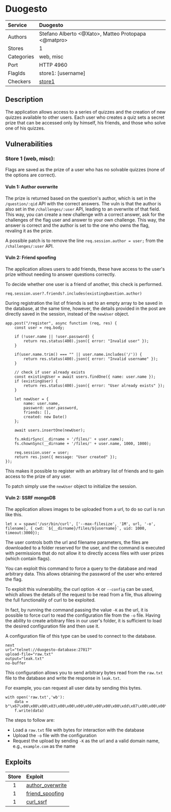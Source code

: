 # Duogesto

| Service     | Duogesto                                                                                                    |
| :---------- | :---------------------------------------------------------------------------------------------------------- |
| Authors     | Stefano Alberto <@Xato>, Matteo Protopapa <@matpro>                                                         |
| Stores      | 1                                                                                                           |
| Categories  | web, misc                                                                                                   |
| Port        | HTTP 4960                                                                                                   |
| FlagIds     | store1: [username]                                                                                       |
| Checkers    | [store1](/checkers/duogesto/checker.py)                                                                     |

## Description

The application allows access to a series of quizzes and the creation of new quizzes available to other users.
Each user who creates a quiz sets a secret prize that can be accessed only by himself, his friends, and those who solve one of his quizzes.

## Vulnerabilities

### Store 1 (web, misc):
Flags are saved as the prize of a user who has no solvable quizzes (none of the options are correct).

#### Vuln 1: Author overwrite
The prize is returned based on the question's author, which is set in the `/question/:qid` API with the correct answers. The vuln is that the author is also set in the `/challenges/:user` API, leading to an overwrite of that field. This way, you can create a new challenge with a correct answer, ask for the challenges of the flag user and answer to your own challenge. This way, the answer is correct and the author is set to the one who owns the flag, revaling it as the prize.

A possible patch is to remove the line `req.session.author = user;` from the `/challenges/:user` API.

#### Vuln 2: Friend spoofing

The application allows users to add friends, these have access to the user's prize without needing to answer questions correctly.

To decide whether one user is a friend of another, this check is performed.

```
req.session.user?.friends?.includes(existingQuestion.author)
```

During registration the list of friends is set to an empty array to be saved in the database, at the same time, however, the details provided in the post are directly saved in the session, instead of the `newUser` object.

```
app.post("/register", async function (req, res) {
    const user = req.body;

    if (!user.name || !user.password) {
        return res.status(400).json({ error: "Invalid user" });
    }
    
    if(user.name.trim() === "" || user.name.includes('/')) {
        return res.status(400).json({ error: "Invalid username" });
    }

    // check if user already exists
    const existingUser = await users.findOne({ name: user.name });
    if (existingUser) {
        return res.status(400).json({ error: "User already exists" });
    }

    let newUser = {
        name: user.name,
        password: user.password,
        friends: [],
        created: new Date()
    };

    await users.insertOne(newUser);

    fs.mkdirSync(__dirname + '/files/' + user.name);
    fs.chownSync(__dirname + '/files/' + user.name, 1000, 1000);

    req.session.user = user;
    return res.json({ message: "User created" });
});
```

This makes it possible to register with an arbitrary list of friends and to gain access to the prize of any user.

To patch simply use the `newUser` object to initialize the session.

#### Vuln 2: SSRF mongoDB

The application allows images to be uploaded from a url, to do so curl is run like this.

```
let x = spawn('/usr/bin/curl', ['--max-filesize', '1M', url, '-o', filename], { cwd: `${__dirname}/files/${username}`, uid: 1000, timeout:3000});
```

The user controls both the url and filename parameters, the files are downloaded to a folder reserved for the user, and the command is executed with permissions that do not allow it to directly access files with user prizes (which contain flags).

You can exploit this command to force a query to the database and read arbitrary data. This allows obtaining the password of the user who entered the flag.

To exploit this vulnerability, the curl option `-K` or `--config` can be used, which allows the details of the request to be read from a file, thus allowing the full functionality of curl to be exploited.

In fact, by running the command passing the value `-K` as the url, it is possible to force curl to read the configuration file from the `-o` file.
Having the ability to create arbitrary files in our user's folder, it is sufficient to load the desired configuration file and then use it.

A configuration file of this type can be used to connect to the database.

```
next
url="telnet://duogesto-database:27017"
upload-file="raw.txt"
output="leak.txt"
no-buffer
```

This configuration allows you to send arbitrary bytes read from the `raw.txt` file to the database and write the response in `leak.txt`.

For example, you can request all user data by sending this bytes.

```
with open('raw.txt','wb'):
    data = b"\x67\x00\x00\x00\x03\x00\x00\x00\x00\x00\x00\x00\xdd\x07\x00\x00\x00\x00\x00\x00\x00\x52\x00\x00\x00\x02\x66\x69\x6e\x64\x00\x06\x00\x00\x00\x75\x73\x65\x72\x73\x00\x03\x66\x69\x6c\x74\x65\x72\x00\x05\x00\x00\x00\x00\x03\x6c\x73\x69\x64\x00\x1e\x00\x00\x00\x05\x69\x64\x00\x10\x00\x00\x00\x04\x31\xdb\xaa\x5d\xd7\xab\x42\xde\xb9\xdb\x86\xf0\x88\x08\x17\xbc\x00\x02\x24\x64\x62\x00\x03\x00\x00\x00\x64\x62\x00\x00"
    f.write(data)
```



The steps to follow are:
- Load a `raw.txt` file with bytes for interaction with the database
- Upload the `-o` file with the configuration 
- Request the upload by sending `-K` as the url and a valid domain name, e.g., `example.com` as the name


## Exploits

| Store | Exploit                                                                                      |
| :---: | :------------------------------------------------------------------------------------------- |
|   1   | [author_overwrite](/exploits/duogesto/author_overwrite.py)                                   |
|   1   | [friend_spoofing](/exploits/duogesto/friend_spoofing.py)                                     |
|   1   | [curl_ssrf](/exploits/duogesto/curl_ssrf.py)                                                 |
